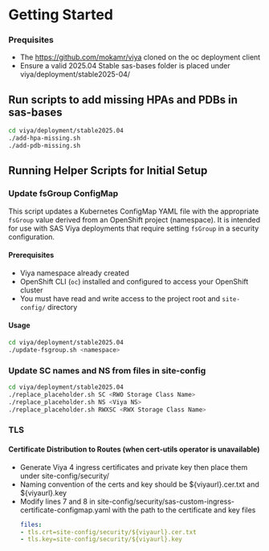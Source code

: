 # Getting Started
### Prequisites
- The https://github.com/mokamr/viya cloned on the oc deployment client 
- Ensure a valid 2025.04 Stable sas-bases folder is placed under viya/deployment/stable2025-04/
## Run scripts to add missing HPAs and PDBs in sas-bases
```bash
cd viya/deployment/stable2025.04
./add-hpa-missing.sh
./add-pdb-missing.sh
```
## Running Helper Scripts for Initial Setup

### Update fsGroup ConfigMap

This script updates a Kubernetes ConfigMap YAML file with the appropriate `fsGroup` value derived from an OpenShift project (namespace). It is intended for use with SAS Viya deployments that require setting `fsGroup` in a security configuration.

#### Prerequisites

- Viya namespace already created
- OpenShift CLI (`oc`) installed and configured to access your OpenShift cluster
- You must have read and write access to the project root and `site-config/` directory

#### Usage

```bash
cd viya/deployment/stable2025.04
./update-fsgroup.sh <namespace>
```

### Update SC names and NS from files in site-config
```bash
cd viya/deployment/stable2025.04
./replace_placeholder.sh SC <RWO Storage Class Name>
./replace_placeholder.sh NS <Viya NS>
./replace_placeholder.sh RWXSC <RWX Storage Class Name>
```
### TLS
#### Certificate Distribution to Routes (when cert-utils operator is unavailable)
- Generate Viya 4 ingress certificates and private key then place them under site-config/security/
- Naming convention of the certs and key should be ${viyaurl}.cer.txt and ${viyaurl}.key
- Modify lines 7 and 8 in site-config/security/sas-custom-ingress-certificate-configmap.yaml with the path to the certificate and key files
  ```yaml
  files:
  - tls.crt=site-config/security/${viyaurl}.cer.txt
  - tls.key=site-config/security/${viyaurl}.key
```
